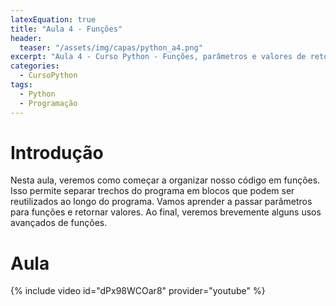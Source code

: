```yaml
---
latexEquation: true
title: "Aula 4 - Funções"
header:
  teaser: "/assets/img/capas/python_a4.png"
excerpt: "Aula 4 - Curso Python - Funções, parâmetros e valores de retorno"
categories:
  - CursoPython
tags:
  - Python
  - Programação
---
```


# Introdução
Nesta aula, veremos como começar a organizar nosso código em funções. Isso permite separar trechos do programa em blocos que podem ser reutilizados ao longo do programa. Vamos aprender a passar parâmetros para funções e retornar valores. Ao final, veremos brevemente alguns usos avançados de funções.

# Aula
{% include video id="dPx98WCOar8" provider="youtube" %}
